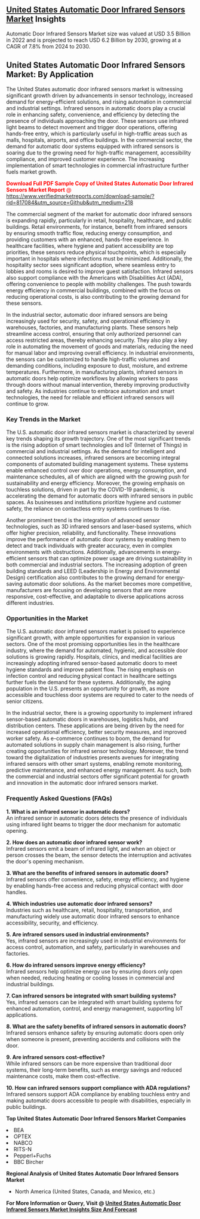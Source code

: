 <h2><a href="https://www.verifiedmarketreports.com/download-sample/?rid=817084&amp;utm_source=Github&amp;utm_medium=218" target="_blank">United States Automatic Door Infrared Sensors Market</a> Insights</h2><p>Automatic Door Infrared Sensors Market size was valued at USD 3.5 Billion in 2022 and is projected to reach USD 6.2 Billion by 2030, growing at a CAGR of 7.8% from 2024 to 2030.</p><p><h2>United States Automatic Door Infrared Sensors Market: By Application</h2> <p>The United States automatic door infrared sensors market is witnessing significant growth driven by advancements in sensor technology, increased demand for energy-efficient solutions, and rising automation in commercial and industrial settings. Infrared sensors in automatic doors play a crucial role in enhancing safety, convenience, and efficiency by detecting the presence of individuals approaching the door. These sensors use infrared light beams to detect movement and trigger door operations, offering hands-free entry, which is particularly useful in high-traffic areas such as malls, hospitals, airports, and office buildings. In the commercial sector, the demand for automatic door systems equipped with infrared sensors is soaring due to the growing need for high-traffic management, accessibility compliance, and improved customer experience. The increasing implementation of smart technologies in commercial infrastructure further fuels market growth. <p><span class=""><span style="color: #ff0000;"><strong>Download Full PDF Sample Copy of United States Automatic Door Infrared Sensors Market Report</strong> @ </span><a href="https://www.verifiedmarketreports.com/download-sample/?rid=817084&amp;utm_source=Github&amp;utm_medium=218" target="_blank">https://www.verifiedmarketreports.com/download-sample/?rid=817084&amp;utm_source=Github&amp;utm_medium=218</a></span></p> <p>The commercial segment of the market for automatic door infrared sensors is expanding rapidly, particularly in retail, hospitality, healthcare, and public buildings. Retail environments, for instance, benefit from infrared sensors by ensuring smooth traffic flow, reducing energy consumption, and providing customers with an enhanced, hands-free experience. In healthcare facilities, where hygiene and patient accessibility are top priorities, these sensors reduce physical touchpoints, which is especially important in hospitals where infections must be minimized. Additionally, the hospitality sector sees significant adoption, where seamless entry to lobbies and rooms is desired to improve guest satisfaction. Infrared sensors also support compliance with the Americans with Disabilities Act (ADA), offering convenience to people with mobility challenges. The push towards energy efficiency in commercial buildings, combined with the focus on reducing operational costs, is also contributing to the growing demand for these sensors. <p>In the industrial sector, automatic door infrared sensors are being increasingly used for security, safety, and operational efficiency in warehouses, factories, and manufacturing plants. These sensors help streamline access control, ensuring that only authorized personnel can access restricted areas, thereby enhancing security. They also play a key role in automating the movement of goods and materials, reducing the need for manual labor and improving overall efficiency. In industrial environments, the sensors can be customized to handle high-traffic volumes and demanding conditions, including exposure to dust, moisture, and extreme temperatures. Furthermore, in manufacturing plants, infrared sensors in automatic doors help optimize workflows by allowing workers to pass through doors without manual intervention, thereby improving productivity and safety. As industries continue to embrace automation and smart technologies, the need for reliable and efficient infrared sensors will continue to grow. <h3>Key Trends in the Market</h3> <p>The U.S. automatic door infrared sensors market is characterized by several key trends shaping its growth trajectory. One of the most significant trends is the rising adoption of smart technologies and IoT (Internet of Things) in commercial and industrial settings. As the demand for intelligent and connected solutions increases, infrared sensors are becoming integral components of automated building management systems. These systems enable enhanced control over door operations, energy consumption, and maintenance schedules, all of which are aligned with the growing push for sustainability and energy efficiency. Moreover, the growing emphasis on touchless solutions, driven in part by the COVID-19 pandemic, is accelerating the demand for automatic doors with infrared sensors in public spaces. As businesses and institutions prioritize hygiene and customer safety, the reliance on contactless entry systems continues to rise. <p>Another prominent trend is the integration of advanced sensor technologies, such as 3D infrared sensors and laser-based systems, which offer higher precision, reliability, and functionality. These innovations improve the performance of automatic door systems by enabling them to detect and track individuals with greater accuracy, even in complex environments with obstructions. Additionally, advancements in energy-efficient sensors that can optimize power usage are driving sustainability in both commercial and industrial sectors. The increasing adoption of green building standards and LEED (Leadership in Energy and Environmental Design) certification also contributes to the growing demand for energy-saving automatic door solutions. As the market becomes more competitive, manufacturers are focusing on developing sensors that are more responsive, cost-effective, and adaptable to diverse applications across different industries. <h3>Opportunities in the Market</h3> <p>The U.S. automatic door infrared sensors market is poised to experience significant growth, with ample opportunities for expansion in various sectors. One of the most promising opportunities lies in the healthcare industry, where the demand for automated, hygienic, and accessible door solutions is growing rapidly. Hospitals, clinics, and medical facilities are increasingly adopting infrared sensor-based automatic doors to meet hygiene standards and improve patient flow. The rising emphasis on infection control and reducing physical contact in healthcare settings further fuels the demand for these systems. Additionally, the aging population in the U.S. presents an opportunity for growth, as more accessible and touchless door systems are required to cater to the needs of senior citizens. <p>In the industrial sector, there is a growing opportunity to implement infrared sensor-based automatic doors in warehouses, logistics hubs, and distribution centers. These applications are being driven by the need for increased operational efficiency, better security measures, and improved worker safety. As e-commerce continues to boom, the demand for automated solutions in supply chain management is also rising, further creating opportunities for infrared sensor technology. Moreover, the trend toward the digitalization of industries presents avenues for integrating infrared sensors with other smart systems, enabling remote monitoring, predictive maintenance, and enhanced energy management. As such, both the commercial and industrial sectors offer significant potential for growth and innovation in the automatic door infrared sensors market. <h3>Frequently Asked Questions (FAQs)</h3> <p><strong>1. What is an infrared sensor in automatic doors?</strong><br>An infrared sensor in automatic doors detects the presence of individuals using infrared light beams to trigger the door mechanism for automatic opening.</p> <p><strong>2. How does an automatic door infrared sensor work?</strong><br>Infrared sensors emit a beam of infrared light, and when an object or person crosses the beam, the sensor detects the interruption and activates the door's opening mechanism.</p> <p><strong>3. What are the benefits of infrared sensors in automatic doors?</strong><br>Infrared sensors offer convenience, safety, energy efficiency, and hygiene by enabling hands-free access and reducing physical contact with door handles.</p> <p><strong>4. Which industries use automatic door infrared sensors?</strong><br>Industries such as healthcare, retail, hospitality, transportation, and manufacturing widely use automatic door infrared sensors to enhance accessibility, security, and efficiency.</p> <p><strong>5. Are infrared sensors used in industrial environments?</strong><br>Yes, infrared sensors are increasingly used in industrial environments for access control, automation, and safety, particularly in warehouses and factories.</p> <p><strong>6. How do infrared sensors improve energy efficiency?</strong><br>Infrared sensors help optimize energy use by ensuring doors only open when needed, reducing heating or cooling losses in commercial and industrial buildings.</p> <p><strong>7. Can infrared sensors be integrated with smart building systems?</strong><br>Yes, infrared sensors can be integrated with smart building systems for enhanced automation, control, and energy management, supporting IoT applications.</p> <p><strong>8. What are the safety benefits of infrared sensors in automatic doors?</strong><br>Infrared sensors enhance safety by ensuring automatic doors open only when someone is present, preventing accidents and collisions with the door.</p> <p><strong>9. Are infrared sensors cost-effective?</strong><br>While infrared sensors can be more expensive than traditional door systems, their long-term benefits, such as energy savings and reduced maintenance costs, make them cost-effective.</p> <p><strong>10. How can infrared sensors support compliance with ADA regulations?</strong><br>Infrared sensors support ADA compliance by enabling touchless entry and making automatic doors accessible to people with disabilities, especially in public buildings.</p> </p><p><strong>Top United States Automatic Door Infrared Sensors Market Companies</strong></p><div data-test-id=""><p><li>BEA</li><li> OPTEX</li><li> NABCO</li><li> RITS-N</li><li> Pepperl+Fuchs</li><li> BBC Bircher</li></p><div><strong>Regional Analysis of&nbsp;United States Automatic Door Infrared Sensors Market</strong></div><ul><li dir="ltr"><p dir="ltr">North America&nbsp;(United States, Canada, and Mexico, etc.)</p></li></ul><p><strong>For More Information or Query, Visit @&nbsp;</strong><strong><a href="https://www.verifiedmarketreports.com/product/automatic-door-infrared-sensors-market/?utm_source=Github&amp;utm_medium=218" target="_blank">United States Automatic Door Infrared Sensors Market Insights Size And Forecast</a></strong></p></div>
